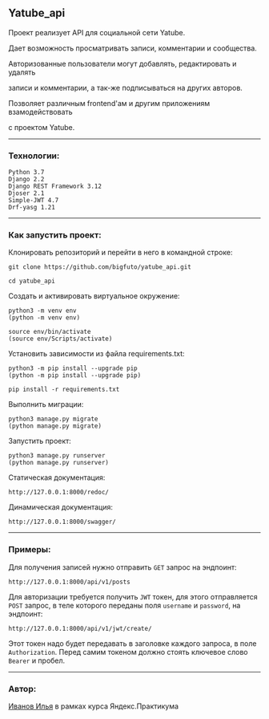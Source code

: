 ## Yatube_api

Проект реализует API для социальной сети Yatube.

Дает возможность просматривать записи, комментарии и сообщества.

Авторизованные пользователи могут добавлять, редактировать и удалять 

записи и комментарии, а так-же подписываться на других авторов.

Позволяет различным frontend'ам и другим приложениям взамодействовать

с проектом Yatube.

---

### Технологии:

```
Python 3.7
Django 2.2
Django REST Framework 3.12
Djoser 2.1
Simple-JWT 4.7
Drf-yasg 1.21
```

---

### Как запустить проект:

Клонировать репозиторий и перейти в него в командной строке:

```
git clone https://github.com/bigfuto/yatube_api.git
```

```
cd yatube_api
```

Cоздать и активировать виртуальное окружение:

```
python3 -m venv env
(python -m venv env)
```

```
source env/bin/activate
(source env/Scripts/activate)
```

Установить зависимости из файла requirements.txt:

```
python3 -m pip install --upgrade pip
(python -m pip install --upgrade pip)
```

```
pip install -r requirements.txt
```

Выполнить миграции:

```
python3 manage.py migrate
(python manage.py migrate)
```

Запустить проект:

```
python3 manage.py runserver
(python manage.py runserver)
```

Статическая документация:

```
http://127.0.0.1:8000/redoc/
```

Динамическая документация:

```
http://127.0.0.1:8000/swagger/
```

---
### Примеры:

Для получения записей нужно отправить `GET` запрос на эндпоинт:

```
http://127.0.0.1:8000/api/v1/posts
```

Для авторизации требуется получить `JWT` токен, для этого
отправляется `POST` запрос, в теле которого переданы поля 
`username` и `password`, на эндпоинт:

```
http://127.0.0.1:8000/api/v1/jwt/create/
```

Этот токен надо будет передавать в заголовке каждого запроса, в поле `Authorization`. Перед самим токеном должно стоять ключевое слово `Bearer` и пробел.


---

### Автор:

[Иванов Илья](https://github.com/bigfuto) в рамках курса Яндекс.Практикума